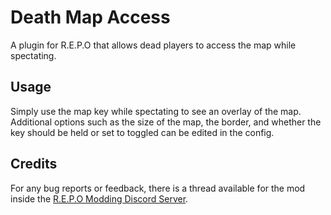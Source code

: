 # Death Map Access

A plugin for R.E.P.O that allows dead players to access the map while spectating.

## Usage

Simply use the map key while spectating to see an overlay of the map. Additional options such as the size of the map, the border, and whether the key should be held or set to toggled can be edited in the config.

## Credits

For any bug reports or feedback, there is a thread available for the mod inside the [R.E.P.O Modding Discord Server](https://discord.gg/vPJtKhYAFe).
